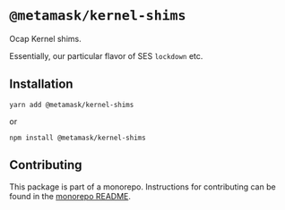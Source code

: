 # `@metamask/kernel-shims`

Ocap Kernel shims.

Essentially, our particular flavor of SES `lockdown` etc.

## Installation

`yarn add @metamask/kernel-shims`

or

`npm install @metamask/kernel-shims`

## Contributing

This package is part of a monorepo. Instructions for contributing can be found in the [monorepo README](https://github.com/MetaMask/ocap-kernel#readme).

